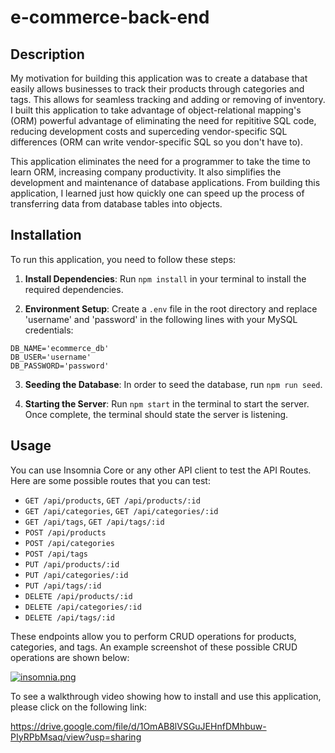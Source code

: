 # e-commerce-back-end

## Description
My motivation for building this application was to create a database that easily allows businesses to track their products through categories and tags. This allows for seamless tracking and adding or removing of inventory. I built this application to take advantage of object-relational mapping's (ORM) powerful advantage of eliminating the need for repititive SQL code, reducing development costs and superceding vendor-specific SQL differences (ORM can write vendor-specific SQL so you don't have to). 

This application eliminates the need for a programmer to take the time to learn ORM, increasing company productivity. It also simplifies the development and maintenance of database applications. From building this application, I learned just how quickly one can speed up the process of transferring data from database tables into objects. 

## Installation
To run this application, you need to follow these steps:

1. **Install Dependencies**: Run `npm install` in your terminal to install the required dependencies.

2. **Environment Setup**: Create a `.env` file in the root directory and replace 'username' and 'password' in the following lines with your MySQL credentials:

```env
DB_NAME='ecommerce_db'
DB_USER='username'
DB_PASSWORD='password'
```

3. **Seeding the Database**: In order to seed the database, run `npm run seed`.

4. **Starting the Server**: Run `npm start` in the terminal to start the server. Once complete, the terminal should state the server is listening.

## Usage
You can use Insomnia Core or any other API client to test the API Routes. Here are some possible routes that you can test:

- `GET /api/products`, `GET /api/products/:id`
- `GET /api/categories`, `GET /api/categories/:id`
- `GET /api/tags`, `GET /api/tags/:id`
- `POST /api/products`
- `POST /api/categories`
- `POST /api/tags`
- `PUT /api/products/:id`
- `PUT /api/categories/:id`
- `PUT /api/tags/:id`
- `DELETE /api/products/:id`
- `DELETE /api/categories/:id`
- `DELETE /api/tags/:id`

These endpoints allow you to perform CRUD operations for products, categories, and tags. An example screenshot of these possible CRUD operations are shown below:

[![insomnia.png](https://i.postimg.cc/GptTMf5K/insomnia.png)](https://postimg.cc/Lqds5xRg)


To see a walkthrough video showing how to install and use this application, please click on the following link:

https://drive.google.com/file/d/1OmAB8lVSGuJEHnfDMhbuw-PIyRPbMsaq/view?usp=sharing

